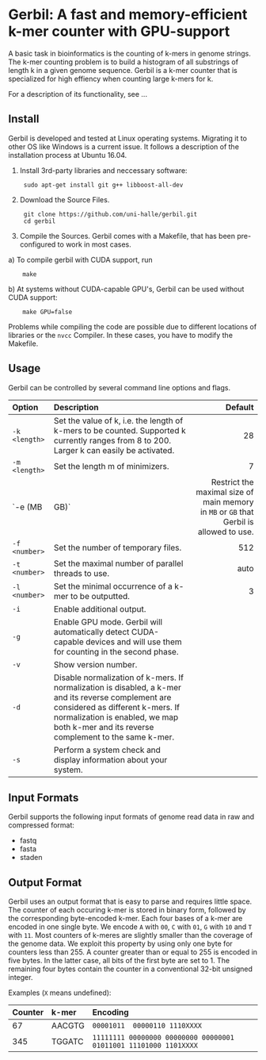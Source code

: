 # Gerbil: A fast and memory-efficient k-mer counter with GPU-support

A basic task in bioinformatics is the counting of k-mers in
genome strings. The k-mer counting problem is to build a histogram of
all substrings of length k in a given genome sequence. 
Gerbil is a k-mer counter that is specialized for high effiency when counting large k-mers for k.

For a description of its functionality, see ...

## Install

Gerbil is developed and tested at Linux operating systems. Migrating it to other OS like Windows is a current issue. It follows a description of the installation process at Ubuntu 16.04.

1. Install 3rd-party libraries and neccessary software:

        sudo apt-get install git g++ libboost-all-dev

2. Download the Source Files. 

        git clone https://github.com/uni-halle/gerbil.git
        cd gerbil
        
3. Compile the Sources. Gerbil comes with a Makefile, that has been pre-configured to work in most cases. 
  
  a) To compile gerbil with CUDA support, run
        
        make
  
  b) At systems without CUDA-capable GPU's, Gerbil can be used without CUDA support:

        make GPU=false

Problems while compiling the code are possible due to different locations of libraries or the `nvcc` Compiler. In these cases, you have to modify the Makefile.

## Usage

Gerbil can be controlled by several command line options and flags.

| Option                  | Description   | Default |
|:------------------------|:--------------| -------:|
| `-k <length>`        | Set the value of k, i.e. the length of k-mers to be counted. Supported k currently ranges from 8 to 200. Larger k can easily be activated. | 28 |
| `-m <length>`       | Set the length m of minimizers.      |   7 |
| `-e <size>(MB|GB)` | Restrict the maximal size of main memory in `MB` or `GB` that Gerbil is allowed to use.      |    auto |
| `-f <number>` | Set the number of temporary files.      |    512 |
| `-t <number>` | Set the maximal number of parallel threads to use.      |    auto |
| `-l <number>` | Set the minimal occurrence of a k-mer to be outputted.      |    3 |
| `-i` | Enable additional output.      |    |
| `-g` | Enable GPU mode. Gerbil will automatically detect CUDA-capable devices and will use them for counting in the second phase.      |     |
| `-v` | Show version number.      |     |
| `-d` | Disable normalization of k-mers. If normalization is disabled, a k-mer and its reverse complement are considered as different k-mers. If normalization is enabled, we map both k-mer and its reverse complement to the same k-mer.       |     |
| `-s` | Perform a system check and display information about your system.     |     |

## Input Formats

Gerbil supports the following input formats of genome read data in raw and compressed format: 
 * fastq
 * fasta
 * staden

## Output Format

Gerbil uses an output format that is easy to parse and requires little space. The counter of each occuring k-mer is stored in binary form, followed by the corresponding byte-encoded k-mer. Each four bases of a k-mer are encoded in one single byte. We encode `A` with `00`, `C` with `01`, `G` with `10` and `T` with `11`. Most counters of k-meres are slightly smaller than the coverage of the genome data. We exploit this property by using only one byte for counters less than 255. A counter greater than or equal to 255 is encoded in five bytes. In the latter case, all bits of the first byte are set to 1. The remaining four bytes contain the counter in a conventional 32-bit unsigned integer.

Examples (`X` means undefined):

| Counter | k-mer   | Encoding                      |
|:--------|:--------|:------------------------------|
| 67      | AACGTG  | `00001011  00000110 1110XXXX` |
| 345     | TGGATC  | `11111111 00000000 00000000 00000001 01011001 11101000 1101XXXX` |

